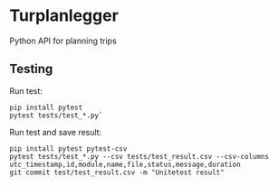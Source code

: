 # Turplanlegger
Python API for planning trips


## Testing
Run test:
```
pip install pytest
pytest tests/test_*.py`
```

Run test and save result:
```
pip install pytest pytest-csv
pytest tests/test_*.py --csv tests/test_result.csv --csv-columns utc_timestamp,id,module,name,file,status,message,duration
git commit test/test_result.csv -m "Unitetest result"
```
